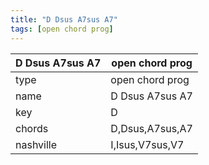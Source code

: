 ```yaml
---
title: "D Dsus A7sus A7"
tags: [open chord prog]
---
```


|D Dsus A7sus A7|open chord prog|
|---|---|
|type|open chord prog|
|name|D Dsus A7sus A7|
|key|D|
|chords|D,Dsus,A7sus,A7|
|nashville|I,Isus,V7sus,V7|
